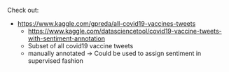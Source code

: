 Check out:

- https://www.kaggle.com/gpreda/all-covid19-vaccines-tweets
    - https://www.kaggle.com/datasciencetool/covid19-vaccine-tweets-with-sentiment-annotation   
    - Subset of all covid19 vaccine tweets
    - manually annotated -> Could be used to assign sentiment in supervised fashion
    
